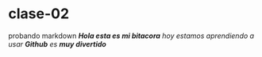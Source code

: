 # clase-02
probando markdown
***Hola esta es mi bitacora***
_hoy estamos aprendiendo a usar **Github** es **muy divertido**_
